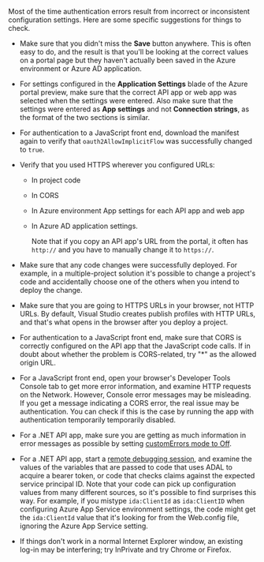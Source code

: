 Most of the time authentication errors result from incorrect or inconsistent configuration settings. Here are some specific suggestions for things to check.

* Make sure that you didn't miss the **Save** button anywhere. This is often easy to do, and the result is that you'll be looking at the correct values on a portal page but they haven't actually been saved in the Azure environment or Azure AD application.
* For settings configured in the **Application Settings** blade of the Azure portal preview, make sure that the correct API app or web app was selected when the settings were entered.  Also make sure that the settings were entered as **App settings** and not **Connection strings**, as the format of the two sections is similar.
* For authentication to a JavaScript front end, download the manifest again to verify that `oauth2AllowImplicitFlow` was successfully changed to `true`.
* Verify that you used HTTPS wherever you configured URLs:

    * In project code
    * In CORS
    * In Azure environment App settings for each API app and web app
    * In Azure AD application settings.

        Note that if you copy an API app's URL from the portal, it often has `http://` and you have to manually change it to `https://`.
* Make sure that any code changes were successfully deployed. For example, in a multiple-project solution it's possible to change a project's code and accidentally choose one of the others when you intend to deploy the change.
* Make sure that you are going to HTTPS URLs in your browser, not HTTP URLs. By default, Visual Studio creates publish profiles with HTTP URLs, and that's what opens in the browser after you deploy a project.
* For authentication to a JavaScript front end, make sure that CORS is correctly configured on the API app that the JavaScript code calls. If in doubt about whether the problem is CORS-related, try "\*" as the allowed origin URL. 
* For a JavaScript front end, open your browser's Developer Tools Console tab to get more error information, and examine HTTP requests on the Network. However, Console error messages may be misleading. If you get a message indicating a CORS error, the real issue may be authentication. You can check if this is the case by running the app with authentication temporarily temporarily disabled.
* For a .NET API app, make sure you are getting as much information in error messages as possible by setting [customErrors mode to Off](../articles/app-service-web/web-sites-dotnet-troubleshoot-visual-studio.md#remoteview).
* For a .NET API app, start a [remote debugging session](../articles/app-service-web/web-sites-dotnet-troubleshoot-visual-studio.md#remotedebug), and examine the values of the variables that are passed to code that uses ADAL to acquire a bearer token, or code that checks claims against the expected service principal ID. Note that your code can pick up configuration values from many different sources, so it's possible to find surprises this way. For example, if you mistype `ida:ClientId` as `ida:ClientID` when configuring Azure App Service environment settings, the code might get the `ida:ClientId` value that it's looking for from the Web.config file, ignoring the Azure App Service setting. 
* If things don't work in a normal Internet Explorer window, an existing log-in may be interfering; try InPrivate and try Chrome or Firefox.